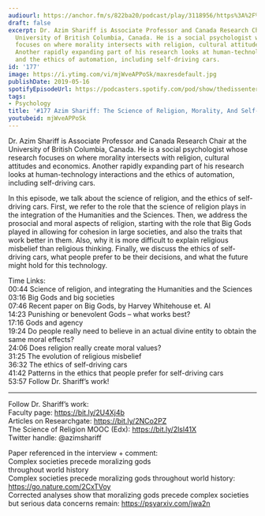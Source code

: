 ```yaml
---
audiourl: https://anchor.fm/s/822ba20/podcast/play/3118956/https%3A%2F%2Fd3ctxlq1ktw2nl.cloudfront.net%2Fstaging%2F2019-4-2%2F13991084-44100-2-b5191790aa3ef.m4a
draft: false
excerpt: Dr. Azim Shariff is Associate Professor and Canada Research Chair at the
  University of British Columbia, Canada. He is a social psychologist whose research
  focuses on where morality intersects with religion, cultural attitudes and economics.
  Another rapidly expanding part of his research looks at human-technology interactions
  and the ethics of automation, including self-driving cars.
id: '177'
image: https://i.ytimg.com/vi/mjWveAPPoSk/maxresdefault.jpg
publishDate: 2019-05-16
spotifyEpisodeUrl: https://podcasters.spotify.com/pod/show/thedissenter/episodes/177-Azim-Shariff-The-Science-of-Religion--Morality--And-Self-Driving-Cars-e3tmdc
tags:
- Psychology
title: '#177 Azim Shariff: The Science of Religion, Morality, And Self-Driving Cars'
youtubeid: mjWveAPPoSk
---
```

<div class="timelinks">

Dr. Azim Shariff is Associate Professor and Canada Research Chair at the University of British Columbia, Canada. He is a social psychologist whose research focuses on where morality intersects with religion, cultural attitudes and economics. Another rapidly expanding part of his research looks at human-technology interactions and the ethics of automation, including self-driving cars.

In this episode, we talk about the science of religion, and the ethics of self-driving cars. First, we refer to the role that the science of religion plays in the integration of the Humanities and the Sciences. Then, we address the prosocial and moral aspects of religion, starting with the role that Big Gods played in allowing for cohesion in large societies, and also the traits that work better in them. Also, why it is more difficult to explain religious misbelief than religious thinking. Finally, we discuss the ethics of self-driving cars, what people prefer to be their decisions, and what the future might hold for this technology.

Time Links:  
<time>00:44</time> Science of religion, and integrating the Humanities and the Sciences  
<time>03:16</time> Big Gods and big societies  
<time>07:46</time> Recent paper on Big Gods, by Harvey Whitehouse et. Al  
<time>14:23</time> Punishing or benevolent Gods – what works best?  
<time>17:16</time> Gods and agency  
<time>19:24</time> Do people really need to believe in an actual divine entity to obtain the same moral effects?  
<time>24:06</time> Does religion really create moral values?  
<time>31:25</time> The evolution of religious misbelief  
<time>36:32</time> The ethics of self-driving cars  
<time>41:42</time> Patterns in the ethics that people prefer for self-driving cars  
<time>53:57</time> Follow Dr. Shariff’s work!

---

Follow Dr. Shariff’s work:  
Faculty page: https://bit.ly/2U4Xj4b  
Articles on Researchgate: https://bit.ly/2NCo2PZ  
The Science of Religion MOOC (Edx): https://bit.ly/2lsl41X  
Twitter handle: @azimshariff

Paper referenced in the interview + comment:  
Complex societies precede moralizing gods   
throughout world history  
Complex societies precede moralizing gods throughout world history: https://go.nature.com/2CxTVoy  
Corrected analyses show that moralizing gods precede complex societies but serious data concerns remain: https://psyarxiv.com/jwa2n
</div>

